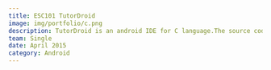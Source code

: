 ```yaml
---
title: ESC101 TutorDroid
image: img/portfolio/c.png
description: TutorDroid is an android IDE for C language.The source code can be found <a href="https://github.com/ShikherVerma/TutorDroid">here</a>. ESC101 uses Tiny C Compiler and TED Text editor. It also contains tutorial code to help learn programming.
team: Single
date: April 2015
category: Android
---
```

